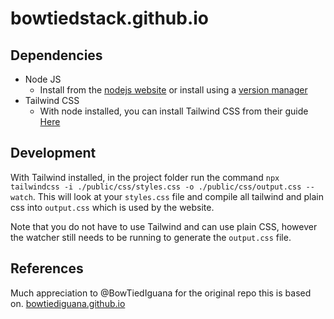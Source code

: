 # bowtiedstack.github.io

## Dependencies

- Node JS
  - Install from the [nodejs website](https://nodejs.org/en) or install using a [version manager](https://www.geeksforgeeks.org/how-to-install-and-use-nvm-on-windows/#)
- Tailwind CSS
  - With node installed, you can install Tailwind CSS from their guide [Here](https://tailwindcss.com/docs/installation)
  

## Development

With Tailwind installed, in the project folder run the command `npx tailwindcss -i ./public/css/styles.css -o ./public/css/output.css --watch`. This will look at your `styles.css` file and compile all tailwind and plain css into `output.css` which is used by the website.

Note that you do not have to use Tailwind and can use plain CSS, however the watcher still needs to be running to generate the `output.css` file.

## References

Much appreciation to @BowTiedIguana for the original repo this is based on. [bowtiediguana.github.io](https://github.com/bowtiediguana/bowtiediguana.github.io)

